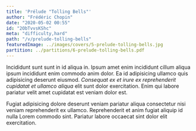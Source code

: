 ```yaml
---
title: 'Prélude "Tolling Bells"'
author: "Frédéric Chopin"
date: "2020-05-02 00:55"
id: "2ObTvvsKShc"
meta: "difficulty,hard"
path: "/v/prelude-tolling-bells"
featuredImage: ../images/covers/5-prelude-tolling-bells.jpg
partition: ../partitions/6-prelude-tolling-bells.pdf
---
```


Incididunt sunt sunt in id aliqua in. Ipsum amet enim incididunt cillum aliqua ipsum incididunt enim commodo anim dolor. Ea id adipisicing ullamco quis adipisicing deserunt eiusmod. _Consequat ex et irure ex reprehenderit cupidatat et ullamco aliqua_ elit sunt dolor exercitation. Enim qui labore pariatur velit amet cupidatat est veniam dolor est.

Fugiat adipisicing dolore deserunt veniam pariatur aliqua consectetur nisi veniam reprehenderit ex ullamco. Reprehenderit et anim fugiat aliquip id nulla Lorem commodo sint. Pariatur labore occaecat sint dolor elit exercitation.
